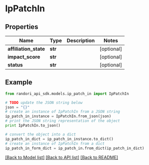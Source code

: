 # IpPatchIn


## Properties

Name | Type | Description | Notes
------------ | ------------- | ------------- | -------------
**affiliation_state** | **str** |  | [optional] 
**impact_score** | **str** |  | [optional] 
**status** | **str** |  | [optional] 

## Example

```python
from randori_api_sdk.models.ip_patch_in import IpPatchIn

# TODO update the JSON string below
json = "{}"
# create an instance of IpPatchIn from a JSON string
ip_patch_in_instance = IpPatchIn.from_json(json)
# print the JSON string representation of the object
print IpPatchIn.to_json()

# convert the object into a dict
ip_patch_in_dict = ip_patch_in_instance.to_dict()
# create an instance of IpPatchIn from a dict
ip_patch_in_form_dict = ip_patch_in.from_dict(ip_patch_in_dict)
```
[[Back to Model list]](../README.md#documentation-for-models) [[Back to API list]](../README.md#documentation-for-api-endpoints) [[Back to README]](../README.md)


